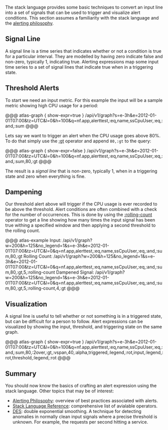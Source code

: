The stack language provides some basic techniques to convert an input line into a set of signals
that can be used to trigger and visualize alert conditions. This section assumes a familiarity
with the stack language and the [alerting philosophy](Alerting-Philosophy).

## Signal Line

A signal line is a time series that indicates whether or not a condition is true for a particular
interval. They are modelled by having zero indicate false and non-zero, typically 1, indicating
true. Alerting expressions map some input time series to a set of signal lines that indicate true
when in a triggering state.

## Threshold Alerts

To start we need an input metric. For this example the input will be a sample metric showing
high CPU usage for a period:

@@@ atlas-graph { show-expr=true }
/api/v1/graph?s=e-3h&e=2012-01-01T07:00&tz=UTC&l=0&h=100&q=nf.app,alerttest,:eq,name,ssCpuUser,:eq,:and,:sum
@@@

Lets say we want to trigger an alert when the CPU usage goes above 80%. To do that simply use the
[:gt](math-gt) operator and append `80,:gt` to the query:

@@@ atlas-graph { show-expr=false }
/api/v1/graph?s=e-3h&e=2012-01-01T07:00&tz=UTC&l=0&h=100&q=nf.app,alerttest,:eq,name,ssCpuUser,:eq,:and,:sum,80,:gt
@@@

The result is a _signal line_ that is non-zero, typically 1, when in a triggering state and zero
when everything is fine.

## Dampening

Our threshold alert above will trigger if the CPU usage is ever recorded to be above the threshold.
Alert conditions are often combined with a check for the number of occurrences. This is done by
using the [:rolling-count](stateful-rolling-count) operator to get a line showing how many times
the input signal has been true withing a specified window and then applying a second threshold to
the rolling count.

@@@ atlas-example
Input: /api/v1/graph?w=200&h=125&no_legend=1&s=e-3h&e=2012-01-01T07:00&tz=UTC&l=0&q=nf.app,alerttest,:eq,name,ssCpuUser,:eq,:and,:sum,80,:gt
Rolling Count: /api/v1/graph?w=200&h=125&no_legend=1&s=e-3h&e=2012-01-01T07:00&tz=UTC&l=0&q=nf.app,alerttest,:eq,name,ssCpuUser,:eq,:and,:sum,80,:gt,5,:rolling-count
Dampened Signal: /api/v1/graph?w=200&h=125&no_legend=1&s=e-3h&e=2012-01-01T07:00&tz=UTC&l=0&q=nf.app,alerttest,:eq,name,ssCpuUser,:eq,:and,:sum,80,:gt,5,:rolling-count,4,:gt
@@@

## Visualization

A signal line is useful to tell whether or not something is in a triggered state, but can
be difficult for a person to follow. Alert expressions can be visualized by showing the
input, threshold, and triggering state on the same graph.

@@@ atlas-graph { show-expr=true }
/api/v1/graph?s=e-3h&e=2012-01-01T07:00&tz=UTC&l=0&h=100&q=nf.app,alerttest,:eq,name,ssCpuUser,:eq,:and,:sum,80,:2over,:gt,:vspan,40,:alpha,triggered,:legend,:rot,input,:legend,:rot,threshold,:legend,:rot
@@@

## Summary

You should now know the basics of crafting an alert expression using the stack language. Other
topics that may be of interest:

* [Alerting Philosophy](Alerting-Philosophy): overview of best practices associated with alerts.
* [Stack Language Reference](Stack-Language-Reference): comprehensive list of avialable operators.
* [DES](DES): double exponential smoothing. A technique for detecting anomalies in normally clean
  input signals where a precise threshold is unknown. For example, the requests per second hitting
  a service.

